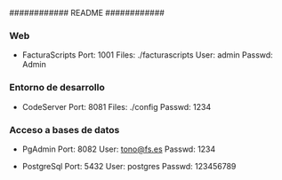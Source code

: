 ############
README
############

### Web

- FacturaScripts
  Port: 1001
  Files: ./facturascripts
  User: admin
  Passwd: Admin

### Entorno de desarrollo

- CodeServer
  Port: 8081
  Files: ./config
  Passwd: 1234

### Acceso a bases de datos

- PgAdmin
  Port: 8082
  User: tono@fs.es
  Passwd: 1234

- PostgreSql
  Port: 5432
  User: postgres
  Passwd: 123456789
